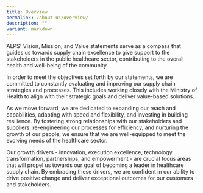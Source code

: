 ```yaml
---
title: Overview
permalink: /about-us/overview/
description: ""
variant: markdown
---
```

ALPS' Vision, Mission, and Value statements serve as a compass that guides us towards supply chain excellence to give support to the stakeholders in the public healthcare sector, contributing to the overall health and well-being of the community.

In order to meet the objectives set forth by our statements, we are committed to constantly evaluating and improving our supply chain strategies and processes. This includes working closely with the Ministry of Health to align with their strategic goals and deliver value-based solutions.

As we move forward, we are dedicated to expanding our reach and capabilities, adapting with speed and flexibility, and investing in building resilience. By fostering strong relationships with our stakeholders and suppliers, re-engineering our processes for efficiency, and nurturing the growth of our people, we ensure that we are well-equipped to meet the evolving needs of the healthcare sector.

Our growth drivers - innovation, execution excellence, technology transformation, partnerships, and empowerment - are crucial focus areas that will propel us towards our goal of becoming a leader in healthcare supply chain. By embracing these drivers, we are confident in our ability to drive positive change and deliver exceptional outcomes for our customers and stakeholders.